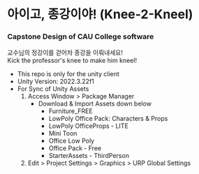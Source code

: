# 아이고, 종강이야! (Knee-2-Kneel)
### Capstone Design of CAU College software
교수님의 정강이를 걷어차 종강을 이뤄내세요!   
Kick the professor's knee to make him kneel!   

- This repo is only for the unity client
- Unity Version: 2022.3.22f1
- For Sync of Unity Assets
  1. Access Window > Package Manager
     - Download & Import Assets down below 
       - Furniture_FREE
       - LowPoly Office Pack: Characters & Props
       - LowPoly OfficeProps - LITE
       - Mini Toon
       - Office Low Poly
       - Office Pack - Free
       - StarterAssets - ThirdPerson
  2. Edit > Project Settings > Graphics > URP Global Settings
